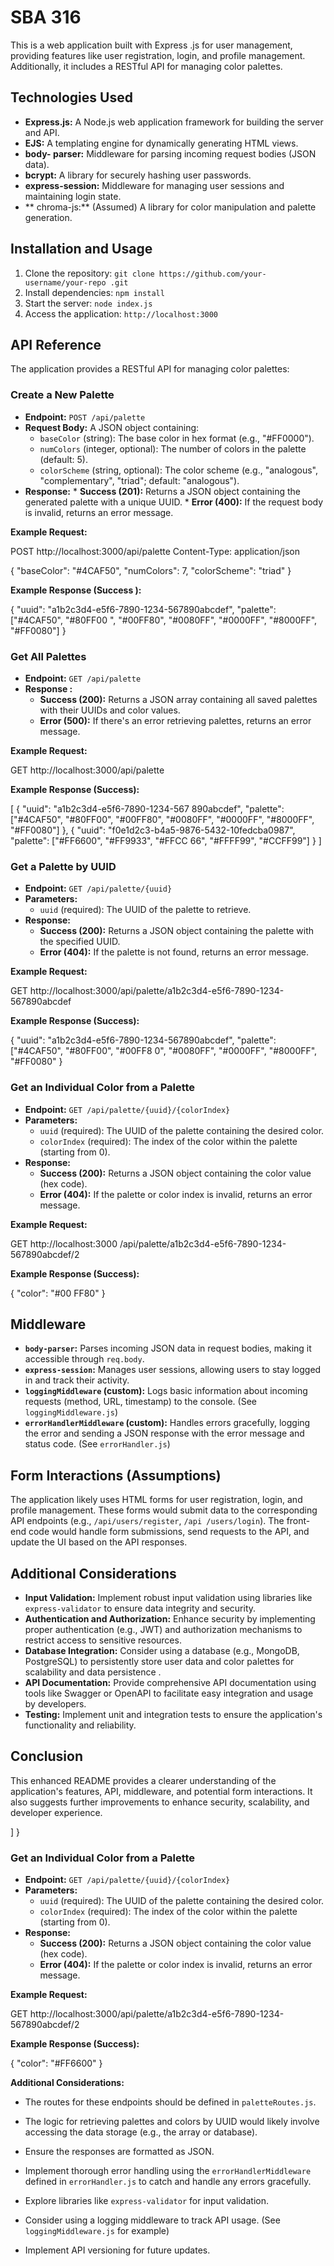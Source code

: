 
#   SBA 316

This is a web application built with Express .js for user management, providing features like user registration, login, and profile  management. Additionally, it includes a RESTful API for managing color palettes.

## Technologies Used

*   **Express.js:** A Node.js web  application framework for building the server and API.
*   **EJS:** A templating engine for dynamically generating HTML views.
*   **body- parser:** Middleware for parsing incoming request bodies (JSON data).
*   **bcrypt:** A library for securely hashing user passwords.
*   **express-session:** Middleware for managing user sessions and maintaining login state.
*   ** chroma-js:** (Assumed) A library for color manipulation and palette generation.

## Installation and Usage

1.  Clone the repository: `git clone https://github.com/your-username/your-repo .git`
2.  Install dependencies: `npm install`
3.  Start the server: `node index.js`
4.  Access the application: `http://localhost:3000`

## API Reference

The application provides a RESTful API for managing color palettes:

 ### Create a New Palette

*   **Endpoint:** `POST /api/palette`
*   **Request Body:** A JSON object containing:
    *   `baseColor` (string): The base color in hex format (e.g., "#FF0000").
    *    `numColors` (integer, optional): The number of colors in the palette (default: 5).
    *   `colorScheme` (string, optional): The color scheme (e.g., "analogous", "complementary", "triad"; default: "analogous").
*    **Response:**
    *   **Success (201):** Returns a JSON object containing the generated palette with a unique UUID.
    *   **Error (400):** If the request body is invalid, returns an error message.

**Example Request:**

 POST http://localhost:3000/api/palette
Content-Type: application/json

{
  "baseColor": "#4CAF50",
  "numColors": 7,
  "colorScheme": "triad"
}

**Example Response (Success ):**

{
  "uuid": "a1b2c3d4-e5f6-7890-1234-567890abcdef",
  "palette": ["#4CAF50", "#80FF00 ", "#00FF80", "#0080FF", "#0000FF", "#8000FF", "#FF0080"]
}

### Get All Palettes

*   **Endpoint:** `GET /api/palette`
*   **Response :**
    *   **Success (200):** Returns a JSON array containing all saved palettes with their UUIDs and color values.
    *   **Error (500):** If there's an error retrieving palettes, returns an error message.

**Example Request:**

 GET http://localhost:3000/api/palette

**Example Response (Success):**

[
  {
    "uuid": "a1b2c3d4-e5f6-7890-1234-567 890abcdef",
    "palette": ["#4CAF50", "#80FF00", "#00FF80", "#0080FF", "#0000FF", "#8000FF", "#FF0080"]
  },
   {
    "uuid": "f0e1d2c3-b4a5-9876-5432-10fedcba0987",
    "palette": ["#FF6600", "#FF9933", "#FFCC 66", "#FFFF99", "#CCFF99"]
  }
]

### Get a Palette by UUID

*   **Endpoint:** `GET /api/palette/{uuid}`
*   **Parameters:**
    *   `uuid` (required): The UUID  of the palette to retrieve.
*   **Response:**
    *   **Success (200):** Returns a JSON object containing the palette with the specified UUID.
    *   **Error (404):** If the palette is not found, returns an error message.

**Example  Request:**

GET http://localhost:3000/api/palette/a1b2c3d4-e5f6-7890-1234-567890abcdef

**Example Response (Success):**

{
  "uuid": "a1b2c3d4-e5f6-7890-1234-567890abcdef",
  "palette": ["#4CAF50", "#80FF00", "#00FF8 0", "#0080FF", "#0000FF", "#8000FF", "#FF0080"
}
### Get an Individual Color from a Palette

*   **Endpoint:** `GET /api/palette/{uuid}/{colorIndex}`
*   **Parameters:**
    *   `uuid` (required): The UUID of the palette containing the desired color.
    *   `colorIndex` (required): The index of the color within the palette (starting from 0).
*   **Response:**
    *    **Success (200):** Returns a JSON object containing the color value (hex code).
    *   **Error (404):** If the palette or color index is invalid, returns an error message.

**Example Request:**

GET http://localhost:3000 /api/palette/a1b2c3d4-e5f6-7890-1234-567890abcdef/2

**Example Response (Success):**

{
  "color": "#00 FF80"
}



## Middleware

*   **`body-parser`:** Parses incoming JSON data in request bodies, making it accessible through `req.body`.
*   **`express-session`:** Manages user sessions, allowing users to stay logged in and track  their activity.
*   **`loggingMiddleware` (custom):** Logs basic information about incoming requests (method, URL, timestamp) to the console. (See `loggingMiddleware.js`)
*   **`errorHandlerMiddleware` (custom):** Handles errors gracefully, logging the error and sending a JSON  response with the error message and status code. (See `errorHandler.js`)

## Form Interactions (Assumptions)

The application likely uses HTML forms for user registration, login, and profile management. These forms would submit data to the corresponding API endpoints (e.g., `/api/users/register`, `/api /users/login`). The front-end code would handle form submissions, send requests to the API, and update the UI based on the API responses.

## Additional Considerations

*   **Input Validation:** Implement robust input validation using libraries like `express-validator` to ensure data integrity and security.
*   **Authentication and Authorization:** Enhance security by implementing proper authentication (e.g., JWT) and authorization mechanisms to restrict access to sensitive resources.
*   **Database Integration:** Consider using a database (e.g., MongoDB, PostgreSQL) to persistently store user data and color palettes for scalability and data persistence .
*   **API Documentation:** Provide comprehensive API documentation using tools like Swagger or OpenAPI to facilitate easy integration and usage by developers.
*   **Testing:** Implement unit and integration tests to ensure the application's functionality and reliability.

## Conclusion

This enhanced README provides a clearer understanding of the  application's features, API, middleware, and potential form interactions. It also suggests further improvements to enhance security, scalability, and developer experience.
 
  ]
}


### Get an Individual Color from a Palette

*   **Endpoint:** `GET /api/palette/{uuid}/{colorIndex}`
*   **Parameters:**
    *   `uuid` (required): The UUID of the palette containing the desired color.
    *   `colorIndex` (required):  The index of the color within the palette (starting from 0).
*   **Response:**
    *   **Success (200):** Returns a JSON object containing the color value (hex code).
    *   **Error (404):** If the palette or color index is  invalid, returns an error message.

**Example Request:**

GET http://localhost:3000/api/palette/a1b2c3d4-e5f6-7890-1234-567890abcdef/2

**Example Response (Success):**

{
  "color": "#FF6600"
}



**Additional Considerations:**

*   The routes for these endpoints should be defined in `paletteRoutes.js`.
*   The logic for retrieving palettes and colors by  UUID would likely involve accessing the data storage (e.g., the array or database).
*   Ensure the responses are formatted as JSON.
*   Implement thorough error handling using the `errorHandlerMiddleware` defined in `errorHandler.js` to catch and handle any errors gracefully.

*   Explore libraries like `express-validator` for input validation.
*   Consider using a logging middleware to track API usage. (See `loggingMiddleware.js` for example)
*   Implement API versioning for future updates.
 
